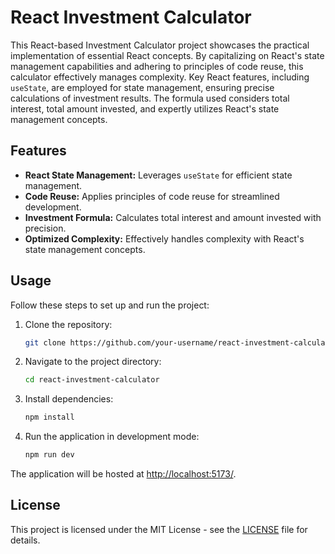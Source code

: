 # React Investment Calculator

This React-based Investment Calculator project showcases the practical implementation of essential React concepts. By capitalizing on React's state management capabilities and adhering to principles of code reuse, this calculator effectively manages complexity. Key React features, including `useState`, are employed for state management, ensuring precise calculations of investment results. The formula used considers total interest, total amount invested, and expertly utilizes React's state management concepts.

## Features

- **React State Management:** Leverages `useState` for efficient state management.
- **Code Reuse:** Applies principles of code reuse for streamlined development.
- **Investment Formula:** Calculates total interest and amount invested with precision.
- **Optimized Complexity:** Effectively handles complexity with React's state management concepts.

## Usage

Follow these steps to set up and run the project:

1. Clone the repository:

    ```bash
    git clone https://github.com/your-username/react-investment-calculator.git
    ```

2. Navigate to the project directory:

    ```bash
    cd react-investment-calculator
    ```

3. Install dependencies:

    ```bash
    npm install
    ```

4. Run the application in development mode:

    ```bash
    npm run dev
    ```

The application will be hosted at [http://localhost:5173/](http://localhost:5173/).

## License

This project is licensed under the MIT License - see the [LICENSE](LICENSE) file for details.

